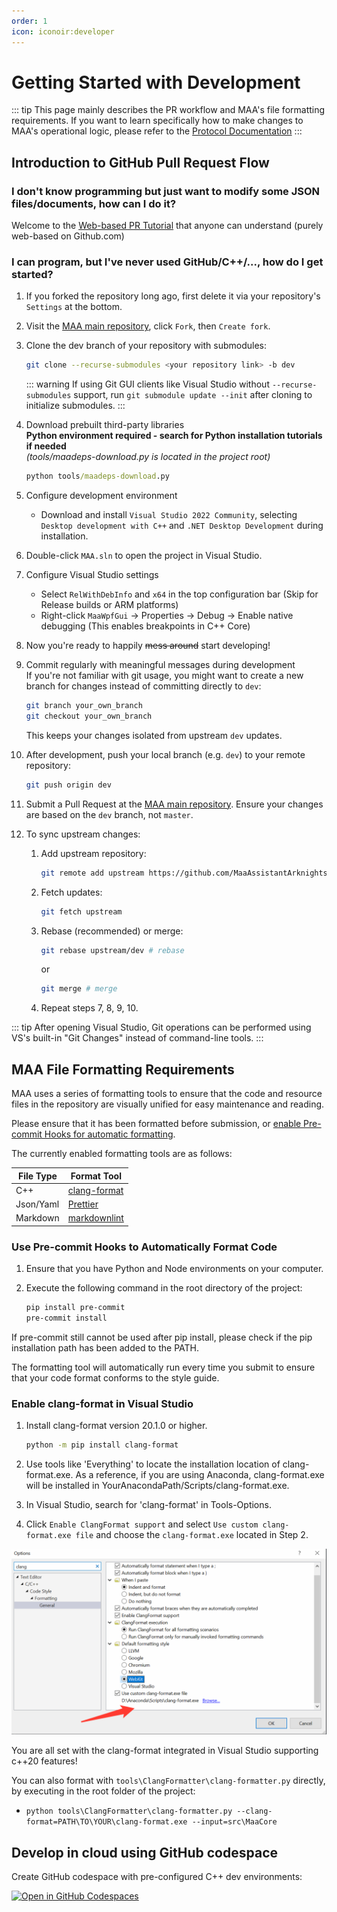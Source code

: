```yaml
---
order: 1
icon: iconoir:developer
---
```


# Getting Started with Development

::: tip
This page mainly describes the PR workflow and MAA's file formatting requirements. If you want to learn specifically how to make changes to MAA's operational logic, please refer to the [Protocol Documentation](../protocol/)
:::

## Introduction to GitHub Pull Request Flow

### I don't know programming but just want to modify some JSON files/documents, how can I do it?

Welcome to the [Web-based PR Tutorial](./pr-tutorial.md) that anyone can understand (purely web-based on Github.com)

### I can program, but I've never used GitHub/C++/..., how do I get started?

1. If you forked the repository long ago, first delete it via your repository's `Settings` at the bottom.
2. Visit the [MAA main repository](https://github.com/MaaAssistantArknights/MaaAssistantArknights), click `Fork`, then `Create fork`.
3. Clone the dev branch of your repository with submodules:

   ```bash
   git clone --recurse-submodules <your repository link> -b dev
   ```

   ::: warning
   If using Git GUI clients like Visual Studio without `--recurse-submodules` support, run `git submodule update --init` after cloning to initialize submodules.
   :::

4. Download prebuilt third-party libraries  
   **Python environment required - search for Python installation tutorials if needed**  
   _(tools/maadeps-download.py is located in the project root)_

   ```cmd
   python tools/maadeps-download.py
   ```

5. Configure development environment
   - Download and install `Visual Studio 2022 Community`, selecting `Desktop development with C++` and `.NET Desktop Development` during installation.

6. Double-click `MAA.sln` to open the project in Visual Studio.
7. Configure Visual Studio settings
   - Select `RelWithDebInfo` and `x64` in the top configuration bar (Skip for Release builds or ARM platforms)
   - Right-click `MaaWpfGui` → Properties → Debug → Enable native debugging (This enables breakpoints in C++ Core)

8. Now you're ready to happily ~~mess around~~ start developing!
9. Commit regularly with meaningful messages during development  
   If you're not familiar with git usage, you might want to create a new branch for changes instead of committing directly to `dev`:

   ```bash
   git branch your_own_branch
   git checkout your_own_branch
   ```

   This keeps your changes isolated from upstream `dev` updates.

10. After development, push your local branch (e.g. `dev`) to your remote repository:

    ```bash
    git push origin dev
    ```

11. Submit a Pull Request at the [MAA main repository](https://github.com/MaaAssistantArknights/MaaAssistantArknights). Ensure your changes are based on the `dev` branch, not `master`.
12. To sync upstream changes:
    1. Add upstream repository:

       ```bash
       git remote add upstream https://github.com/MaaAssistantArknights/MaaAssistantArknights.git
       ```

    2. Fetch updates:

       ```bash
       git fetch upstream
       ```

    3. Rebase (recommended) or merge:

       ```bash
       git rebase upstream/dev # rebase
       ```

       or

       ```bash
       git merge # merge
       ```

    4. Repeat steps 7, 8, 9, 10.

::: tip
After opening Visual Studio, Git operations can be performed using VS's built-in "Git Changes" instead of command-line tools.
:::

## MAA File Formatting Requirements

MAA uses a series of formatting tools to ensure that the code and resource files in the repository are visually unified for easy maintenance and reading.

Please ensure that it has been formatted before submission, or [enable Pre-commit Hooks for automatic formatting](#use-pre-commit-hooks-to-automatically-format-code).

The currently enabled formatting tools are as follows:

| File Type | Format Tool                                                     |
| --------- | --------------------------------------------------------------- |
| C++       | [clang-format](https://clang.llvm.org/docs/ClangFormat.html)    |
| Json/Yaml | [Prettier](https://prettier.io/)                                |
| Markdown  | [markdownlint](https://github.com/DavidAnson/markdownlint-cli2) |

### Use Pre-commit Hooks to Automatically Format Code

1. Ensure that you have Python and Node environments on your computer.

2. Execute the following command in the root directory of the project:

   ```bash
   pip install pre-commit
   pre-commit install
   ```

If pre-commit still cannot be used after pip install, please check if the pip installation path has been added to the PATH.

The formatting tool will automatically run every time you submit to ensure that your code format conforms to the style guide.

### Enable clang-format in Visual Studio

1. Install clang-format version 20.1.0 or higher.

   ```bash
   python -m pip install clang-format
   ```

2. Use tools like 'Everything' to locate the installation location of clang-format.exe. As a reference, if you are using Anaconda, clang-format.exe will be installed in YourAnacondaPath/Scripts/clang-format.exe.
3. In Visual Studio, search for 'clang-format' in Tools-Options.
4. Click `Enable ClangFormat support` and select `Use custom clang-format.exe file` and choose the `clang-format.exe` located in Step 2.

![Enable clang-format in Visual Studio](/images/zh-cn/development-enable-vs-clang-format.png)

You are all set with the clang-format integrated in Visual Studio supporting c++20 features!

You can also format with `tools\ClangFormatter\clang-formatter.py` directly, by executing in the root folder of the project:

- `python tools\ClangFormatter\clang-formatter.py --clang-format=PATH\TO\YOUR\clang-format.exe --input=src\MaaCore`

## Develop in cloud using GitHub codespace

Create GitHub codespace with pre-configured C++ dev environments:

[![Open in GitHub Codespaces](https://github.com/codespaces/badge.svg?color=green)](https://codespaces.new/MaaAssistantArknights/MaaAssistantArknights?devcontainer_path=.devcontainer%2F1%2Fdevcontainer.json)
